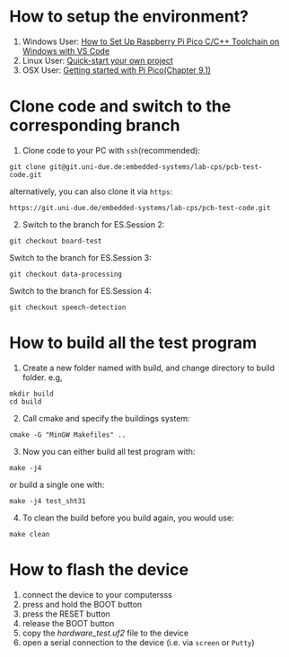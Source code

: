 # How to setup the environment?
1. Windows User: [How to Set Up Raspberry Pi Pico C/C++ Toolchain on Windows with VS Code](https://shawnhymel.com/2096/how-to-set-up-raspberry-pi-pico-c-c-toolchain-on-windows-with-vs-code/)
2. Linux User: [Quick-start your own project](https://github.com/raspberrypi/pico-sdk)
3. OSX User: [Getting started with Pi Pico(Chapter 9.1)](https://datasheets.raspberrypi.com/pico/getting-started-with-pico.pdf)

# Clone code and switch to the corresponding branch
1. Clone code to your PC with `ssh`(recommended):
```
git clone git@git.uni-due.de:embedded-systems/lab-cps/pcb-test-code.git
```
alternatively, you can also clone it via `https`:
```
https://git.uni-due.de/embedded-systems/lab-cps/pcb-test-code.git
```
2. Switch to the branch for ES.Session 2:
```
git checkout board-test
```
Switch to the branch for ES.Session 3:
```
git checkout data-processing
```
Switch to the branch for ES.Session 4:
```
git checkout speech-detection
```


# How to build all the test program
1. Create a new folder named with build, and change directory to build folder. e.g,
```
mkdir build
cd build
```
2. Call cmake and specify the buildings system:
```
cmake -G "MinGW Makefiles" ..
```
3. Now you can either build all test program with:
```
make -j4
```
or build a single one with:
```
make -j4 test_sht31
```
4. To clean the build before you build again, you would use:
```
make clean
```
# How to flash the device

1. connect the device to your computersss
2. press and hold the BOOT button
3. press the RESET button
4. release the BOOT button
5. copy the _hardware_test.uf2_ file to the device
6. open a serial connection to the device (i.e. via `screen` or `Putty`)


